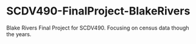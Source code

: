 # SCDV490-FinalProject-BlakeRivers
Blake Rivers Final Project for SCDV490.  Focusing on census data though the years.
